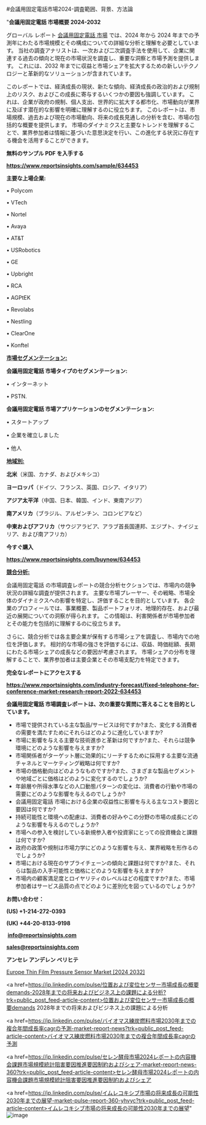 #会議用固定電話市場2024-調査範囲、背景、方法論

"<strong>会議用固定電話 市場概要 2024-2032</strong>

グローバル レポート <a href=https://www.reportsinsights.com/sample/634453>会議用固定電話 市場</a> では、2024 年から 2024 年までの予測年にわたる市場規模とその構成についての詳細な分析と理解を必要としています。 当社の調査アナリストは、一次および二次調査手法を使用して、企業に関連する過去の傾向と現在の市場状況を調査し、重要な洞察と市場予測を提供します。 これには、2032 年までに収益と市場シェアを拡大​​するための新しいテクノロジーと革新的なソリューションが含まれています。

このレポートでは、経済成長の現状、新たな傾向、経済成長の政治的および規制上のリスク、およびこの成長に寄与するいくつかの要因も強調しています。 これは、企業が政府の規制、個人支出、世界的に拡大する都市化、市場動向が業界に及ぼす潜在的な影響を明確に理解するのに役立ちます。 このレポートは、市場規模、過去および現在の市場動向、将来の成長見通しの分析を含む、市場の包括的な概要を提供します。 市場のダイナミクスと主要なトレンドを理解することで、業界参加者は情報に基づいた意思決定を行い、この進化する状況に存在する機会を活用することができます。

<strong><b>無料のサンプル PDF を入手する</b></strong>

<a href=https://www.reportsinsights.com/sample/634453><strong><u>https://www.reportsinsights.com/sample/634453</u></strong></a>

<strong>主要な上場企業:</strong>

• Polycom

• VTech

• Nortel

• Avaya

• AT&T

• USRobotics

• GE

• Upbright

• RCA

• AGPtEK

• Revolabs

• Nestling

• ClearOne

• Konftel

<strong><u>市場セグメンテーション</u></strong><strong><u>:</u></strong>

<strong>会議用固定電話 市場タイプのセグメンテーション:</strong>

• インターネット

• PSTN.

<strong>会議用固定電話 市場アプリケーションのセグメンテーション:</strong>

• スタートアップ

• 企業を確立しました

• 他人

<strong><u>地域別</u></strong><strong><u>:</u></strong>

<strong>北米</strong>（米国、カナダ、およびメキシコ）

<strong>ヨーロッパ</strong>（ドイツ、フランス、英国、ロシア、イタリア）

<strong>アジア太平洋</strong>（中国、日本、韓国、インド、東南アジア）

<strong>南アメリカ</strong>（ブラジル、アルゼンチン、コロンビアなど）

<strong>中東およびアフリカ</strong>（サウジアラビア、アラブ首長国連邦、エジプト、ナイジェリア、および南アフリカ）

<strong>今すぐ購入</strong>

<a href=https://www.reportsinsights.com/buynow/634453><strong><u>https://www.reportsinsights.com/buynow/634453</u></strong></a>

<strong><u>競合分析:</u></strong>

会議用固定電話 の市場調査レポートの競合分析セクションでは、市場内の競争状況の詳細な調査が提供されます。 主要な市場プレーヤー、その戦略、市場全体のダイナミクスへの影響を特定し、評価することを目的としています。 各企業のプロフィールでは、事業概要、製品ポートフォリオ、地理的存在、および最近の展開についての洞察が得られます。 この情報は、利害関係者が市場参加者とその能力を包括的に理解するのに役立ちます。

さらに、競合分析では各主要企業が保有する市場シェアを調査し、市場内での地位を評価します。 相対的な市場の強さを評価するには、収益、時価総額、長期にわたる市場シェアの成長などの要因が考慮されます。 市場シェアの分布を理解することで、業界参加者は主要企業とその市場支配力を特定できます。

<strong>完全なレポートにアクセスする</strong>

<a href=https://www.reportsinsights.com/industry-forecast/fixed-telephone-for-conference-market-research-report-2022-634453><strong><u><b>https://www.reportsinsights.com/industry-forecast/fixed-telephone-for-conference-market-research-report-2022-634453</b></u></strong></a>

<strong><b>会議用固定電話 市場調査レポートは、次の重要な質問に答えることを目的としています。</b></strong>
<ul>
  <li>市場で提供されている主な製品/サービスは何ですか?また、変化する消費者の需要を満たすためにそれらはどのように進化していますか?</li>
  <li>市場に影響を与える主要な技術進歩と革新は何ですか?また、それらは競争環境にどのような影響を与えますか?</li>
  <li>市場関係者がターゲット層に効果的にリーチするために採用する主要な流通チャネルとマーケティング戦略は何ですか?</li>
  <li>市場の価格動向はどのようなものですか?また、さまざまな製品セグメントや地域ごとに価格はどのように変化するのでしょうか?</li>
  <li>年齢層や所得水準などの人口動態パターンの変化は、消費者の行動や市場の需要にどのような影響を与えるのでしょうか?</li>
  <li>会議用固定電話 市場における企業の収益性に影響を与える主なコスト要因と要因は何ですか?</li>
  <li>持続可能性と環境への配慮は、消費者の好みやこの分野の市場の成長にどのような影響を与えるのでしょうか?</li>
  <li>市場への参入を検討している新規参入者や投資家にとっての投資機会と課題は何ですか?</li>
  <li>政府の政策や規制は市場力学にどのような影響を与え、業界戦略を形作るのでしょうか?</li>
  <li>市場における現在のサプライチェーンの傾向と課題は何ですか?また、それらは製品の入手可能性と価格にどのような影響を与えますか?</li>
  <li>市場内の顧客満足度とロイヤリティのレベルはどの程度ですか?また、市場参加者はサービス品質の点でどのように差別化を図っているのでしょうか?</li>
</ul>
<strong>お問い合わせ：</strong>

<strong>(US) +1-214-272-0393</strong>

<strong>(UK) +44-20-8133-9198</strong>

<strong> </strong><a href=info@reportsinsights.com><strong><u>info@reportsinsights.com</u></strong></a>

<a href=sales@reportsinsights.com><strong><u>sales@reportsinsights.com</u></strong></a>

<strong>アンセレ アンデレン ベリヒテ</strong>

<a href=https://www.linkedin.com/pulse/europe-thin-film-pressure-sensor-market-cagr-key-f0s3f/>Europe Thin Film Pressure Sensor Market [2024 2032]</a>

<a href=https://jp.linkedin.com/pulse/位置および変位センサー市場成長の概要demands-2028年までの将来およびビジネス上の課題による分析?trk=public_post_feed-article-content>位置および変位センサー市場成長の概要demands 2028年までの将来およびビジネス上の課題による分析</a>

<a href=https://jp.linkedin.com/pulse/バイオマス練炭燃料市場2030年までの複合年間成長率cagrの予測-market-report-news?trk=public_post_feed-article-content>バイオマス練炭燃料市場2030年までの複合年間成長率cagrの予測</a>

<a href=https://jp.linkedin.com/pulse/セレン酵母市場2024レポートの内容機会課題市場規模統計阻害要因推進要因制約およびシェア-market-report-news-360?trk=public_post_feed-article-content>セレン酵母市場2024レポートの内容機会課題市場規模統計阻害要因推進要因制約およびシェア</a>

<a href=https://jp.linkedin.com/pulse/イムレコキシブ市場の将来成長の可能性2030年までの展望-market-pulse-report-360-yhvyc?trk=public_post_feed-article-content>イムレコキシブ市場の将来成長の可能性2030年までの展望</a>"
![image](https://github.com/aakesh123242/RIMarket/assets/158431203/c640e6b9-ef81-4889-be5b-abed111bce9b)
